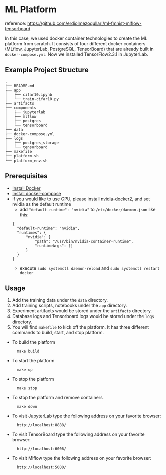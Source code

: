 # ML Platform

reference: https://github.com/erdiolmezogullari/ml-fmnist-mlflow-tensorboard

In this case, we used docker container technologies to create the ML platform from scratch.
It consists of four different docker containers (MLflow, JupyterLab, PostgreSQL, TensorBoard) that are already built in `docker-compose.yml`.
Now we installed TensorFlow2.3.1 in JupyterLab.

## Example Project Structure

```
.
├── README.md
├── app
│   ├── cifar10.ipynb
│   └── train-cifar10.py
├── artifacts
├── components
│   ├── jupyterlab
│   ├── mlflow
│   ├── postgres
│   └── tensorboard
├── data
├── docker-compose.yml
├── logs
│   ├── postgres_storage
│   └── tensorboard
├── makefile
├── platform.sh
└── platform_env.sh
```

## Prerequisites

- [Install Docker](https://docs.docker.com/engine/install/)
- [Install docker-compose](https://docs.docker.com/compose/install/)
- If you would like to use GPU, please install [nvidia-docker2](https://docs.nvidia.com/datacenter/cloud-native/container-toolkit/install-guide.html#setting-up-nvidia-container-toolkit), and set nvidia as the default runtime
  - add `"default-runtime": "nvidia"` to `/etc/docker/daemon.json` like this:
  ```
  {
    "default-runtime": "nvidia",
    "runtimes": {
        "nvidia": {
            "path": "/usr/bin/nvidia-container-runtime",
            "runtimeArgs": []
        }
    }
  }
  ```
  - execute `sudo systemctl daemon-reload` and `sudo systemctl restart docker`

## Usage

1. Add the training data under the `data` directory.
2. Add training scripts, notebooks under the `app` directory.
3. Experiment artifacts would be stored under the `artifacts` directory.
4. Database logs and Tensorboard logs would be stored under the `logs` directory.
5. You will find `makefile` to kick off the platform. It has three different commands to build, start, and stop platform.

* To build the platform

        make build
    
* To start the platform

        make up
    
* To stop the platform

        make stop

* To stop the platform and remove containers
  
        make down

* To visit JupyterLab type the following address on your favorite browser:
        
        http://localhost:8888/

* To visit TensorBoard type the following address on your favorite browser:
    
        http://localhost:6006/
     
* To visit Mlflow type the following address on your favorite browser:
    
        http://localhost:5000/
